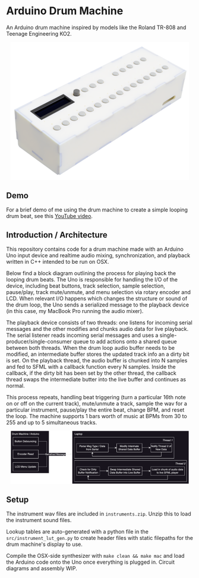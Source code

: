 # Arduino Drum Machine

An Arduino drum machine inspired by models like the Roland TR-808 and Teenage Engineering KO2.

<img src="docs/render.png" alt="Drum Machine Renderer" style="display: block; margin: auto; width: 50vw;">

## Demo

For a brief demo of me using the drum machine to create a simple looping drum beat, see this [YouTube video](https://youtu.be/vI9WxUwxQTk).

## Introduction / Architecture

This repository contains code for a drum machine made with an Arduino Uno input device and realtime audio mixing, synchronization, and playback written in C++ intended to be run on OSX. 

Below find a block diagram outlining the process for playing back the looping drum beats. The Uno is responsible for handling the I/O of the device, including beat buttons, track selection, sample selection, pause/play, track mute/unmute, and menu selection via rotary encoder and LCD. When relevant I/O happens which changes the structure or sound of the drum loop, the Uno sends a serialized message to the playback device (in this case, my MacBook Pro running the audio mixer).

The playback device consists of two threads: one listens for incoming serial messages and the other modifies and chunks audio data for live playback. The serial listener reads incoming serial messages and uses a single-producer/single-consumer queue to add actions onto a shared queue between both threads. When the drum loop audio buffer needs to be modified, an intermediate buffer stores the updated track info an a dirty bit is set. On the playback thread, the audio buffer is chunked into N samples and fed to SFML with a callback function every N samples. Inside the callback, if the dirty bit has been set by the other thread, the callback thread swaps the intermediate butter into the live buffer and continues as normal.

This process repeats, handling beat triggering (turn a particular 16th note on or off on the current track), mute/unmute a track, sample the wav for a particular instrument, pause/play the entire beat, change BPM, and reset the loop. The machine supports 1 bars worth of music at BPMs from 30 to 255 and up to 5 simultaneous tracks.

<img src="docs/drum-machine-diagram.drawio.png" alt="Block Diagram" style="display: block; margin: auto; width: 50vw;">


## Setup

The instrument wav files are included in `instruments.zip`. Unzip this to load the instrument sound files. 

Lookup tables are auto-generated with a python file in the `src/instrument_lut_gen.py` to create header files with static filepaths for the drum machine's display to use. 

Compile the OSX-side synthesizer with `make clean && make mac` and load the Arduino code onto the Uno once everything is plugged in. Circuit diagrams and assembly WIP.